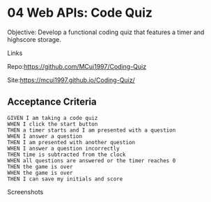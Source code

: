# 04 Web APIs: Code Quiz

Objective: Develop a functional coding quiz that features a timer and highscore storage.

Links

Repo:https://github.com/MCui1997/Coding-Quiz

Site:https://mcui1997.github.io/Coding-Quiz/

## Acceptance Criteria

```
GIVEN I am taking a code quiz
WHEN I click the start button
THEN a timer starts and I am presented with a question
WHEN I answer a question
THEN I am presented with another question
WHEN I answer a question incorrectly
THEN time is subtracted from the clock
WHEN all questions are answered or the timer reaches 0
THEN the game is over
WHEN the game is over
THEN I can save my initials and score
```

Screenshots



